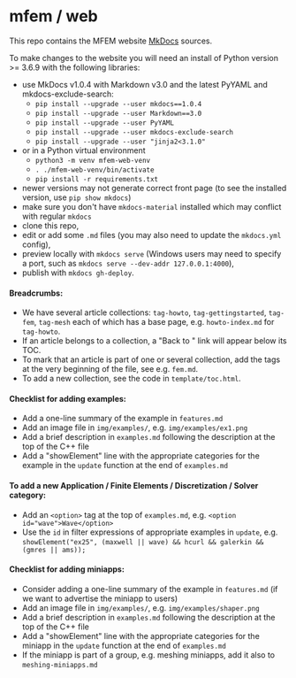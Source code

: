 # mfem / web

This repo contains the MFEM website [MkDocs](https://www.mkdocs.org/) sources.

To make changes to the website you will need an install of Python version >= 3.6.9 with the following libraries:

- use MkDocs v1.0.4 with Markdown v3.0 and the latest PyYAML and mkdocs-exclude-search:
  * `pip install --upgrade --user mkdocs==1.0.4`
  * `pip install --upgrade --user Markdown==3.0`
  * `pip install --upgrade --user PyYAML`
  * `pip install --upgrade --user mkdocs-exclude-search`
  * `pip install --upgrade --user "jinja2<3.1.0"`
- or in a Python virtual environment
  * `python3 -m venv mfem-web-venv`
  * `. ./mfem-web-venv/bin/activate`
  * `pip install -r requirements.txt`
- newer versions may not generate correct front page (to see the installed version, use `pip show mkdocs`)
- make sure you don't have `mkdocs-material` installed which may conflict with regular `mkdocs`
- clone this repo,
- edit or add some `.md` files (you may also need to update the `mkdocs.yml` config),
- preview locally with `mkdocs serve` (Windows users may need to specify a port, such as `mkdocs serve --dev-addr 127.0.0.1:4000`),
- publish with `mkdocs gh-deploy`.

#### Breadcrumbs:

- We have several article collections: `tag-howto`, `tag-gettingstarted`, `tag-fem`, `tag-mesh` each of which has a base page, e.g. `howto-index.md` for `tag-howto`.
- If an article belongs to a collection, a "Back to <Base Page>" link will appear below its TOC.
- To mark that an article is part of one or several collection, add the tags at the very beginning of the file, see e.g. `fem.md`.
- To add a new collection, see the code in `template/toc.html`.

#### Checklist for adding examples:

- Add a one-line summary of the example in `features.md`
- Add an image file in `img/examples/`, e.g. `img/examples/ex1.png`
- Add a brief description in `examples.md` following the description at the top of the C++ file
- Add a "showElement" line with the appropriate categories for the example in the `update` function at the end of `examples.md`

#### To add a new Application / Finite Elements / Discretization / Solver category:

- Add an `<option>` tag at the top of `examples.md`, e.g.
  `<option id="wave">Wave</option>`
- Use the `id` in filter expressions of appropriate examples in `update`, e.g.
  `showElement("ex25", (maxwell || wave) && hcurl && galerkin && (gmres || ams));`

#### Checklist for adding miniapps:

- Consider adding a one-line summary of the example in `features.md` (if we want to advertise the miniapp to users)
- Add an image file in `img/examples/`, e.g. `img/examples/shaper.png`
- Add a brief description in `examples.md` following the description at the top of the C++ file
- Add a "showElement" line with the appropriate categories for the miniapp in the `update` function at the end of `examples.md`
- If the miniapp is part of a group, e.g. meshing miniapps, add it also to `meshing-miniapps.md`
